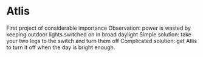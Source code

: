 # Atlis
First project of considerable importance
Observation: power is wasted by keeping outdoor lights switched on in broad daylight
Simple solution: take your two legs to the switch and turn them off
Complicated solution: get Atlis to turn it off when the day is bright enough.
